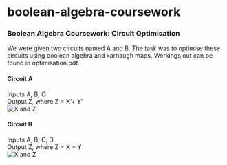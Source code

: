 # boolean-algebra-coursework

### Boolean Algebra Coursework: Circuit Optimisation

We were given two circuits named A and B. The task was to optimise these circuits using boolean algebra and karnaugh maps. Workings out can be found in optimisation.pdf.

#### Circuit A
Inputs A, B, C <br />
Output Z, where Z = X’+ Y’ <br />
![X and Z](https://i.gyazo.com/4b9d58b4c108c92a601da14fb01cfa12.png)

#### Circuit B
Inputs A, B, C, D <br />
Output Z, where Z = X + Y <br />
![X and Z](https://i.gyazo.com/a329f037fb594ce607a263f12da894b1.png)
